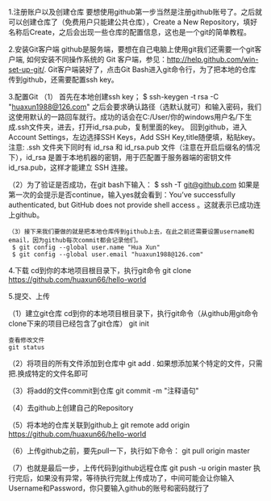 1.注册账户以及创建仓库
     要想使用github第一步当然是注册github账号了。之后就可以创建仓库了（免费用户只能建公共仓库），Create a New Repository，填好名称后Create，之后会出现一些仓库的配置信息，这也是一个git的简单教程。

2.安装Git客户端
     github是服务端，要想在自己电脑上使用git我们还需要一个git客户端, 如何安装不同操作系统的 Git 客户端，参见：http://help.github.com/win-set-up-git/.
	 Git客户端装好了，点击Git Bash进入git命令行，为了把本地的仓库传到github，还需要配置ssh key。

3.配置Git
    （1） 首先在本地创建ssh key；
    $ ssh-keygen -t rsa -C "huaxun1988@126.com"
    之后会要求确认路径（选默认就可）和输入密码，我们这使用默认的一路回车就行。成功的话会在C:/User/你的windows用户名/下生成.ssh文件夹，进去，打开id_rsa.pub，复制里面的key。
	回到github，进入Account Settings，左边选择SSH Keys，Add SSH Key,title随便填，粘贴key。
	注意: .ssh 文件夹下同时有 id_rsa 和 id_rsa.pub 文件（注意在开启后缀名的情况下），id_rsa 是置于本地机器的密钥，用于匹配置于服务器端的密钥文件 id_rsa.pub，这样才能建立 SSH 连接。

   （2）为了验证是否成功，在git bash下输入：
    $ ssh -T git@github.com 
    如果是第一次的会提示是否continue，输入yes就会看到：You’ve successfully authenticated, but GitHub does not provide shell access 。这就表示已成功连上github。
	
	（3）接下来我们要做的就是把本地仓库传到github上去，在此之前还需要设置username和email，因为github每次commit都会记录他们。
     $ git config --global user.name "Hua Xun" 
     $ git config --global user.email "huaxun1988@126.com"

4.下载
    cd到你的本地项目根目录下，执行git命令
	git clone https://github.com/huaxun66/hello-world
    
	 
5.提交、上传

   （1）建立git仓库 
    cd到你的本地项目根目录下，执行git命令（从github用git命令clone下来的项目已经包含了git仓库）
    git init
	
	查看修改文件
	git status

   （2）将项目的所有文件添加到仓库中
    git add .
    如果想添加某个特定的文件，只需把.换成特定的文件名即可

   （3）将add的文件commit到仓库
    git commit -m "注释语句"

   （4）去github上创建自己的Repository

   （5）将本地的仓库关联到github上
    git remote add origin https://github.com/huaxun66/hello-world

   （6）上传github之前，要先pull一下，执行如下命令：
    git pull origin master

   （7）也就是最后一步，上传代码到github远程仓库
    git push -u origin master
    执行完后，如果没有异常，等待执行完就上传成功了，中间可能会让你输入Username和Password，你只要输入github的账号和密码就行了